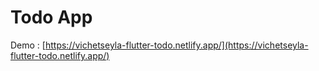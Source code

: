 # Todo App

Demo : [https://vichetseyla-flutter-todo.netlify.app/](https://vichetseyla-flutter-todo.netlify.app/)
